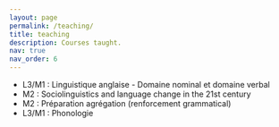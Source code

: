 ```yaml
---
layout: page
permalink: /teaching/
title: teaching
description: Courses taught.
nav: true
nav_order: 6
---
```


- L3/M1 : Linguistique anglaise - Domaine nominal et domaine verbal
- M2 : Sociolinguistics and language change in the 21st century
- M2 : Préparation agrégation (renforcement grammatical)
- L3/M1 : Phonologie
